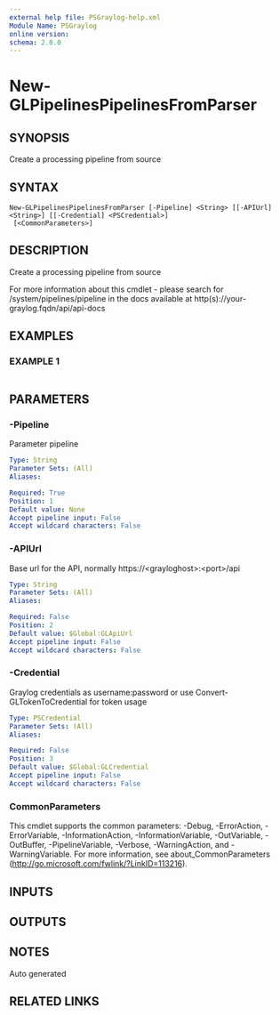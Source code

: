 ```yaml
---
external help file: PSGraylog-help.xml
Module Name: PSGraylog
online version:
schema: 2.0.0
---
```


# New-GLPipelinesPipelinesFromParser

## SYNOPSIS
Create a processing pipeline from source

## SYNTAX

```
New-GLPipelinesPipelinesFromParser [-Pipeline] <String> [[-APIUrl] <String>] [[-Credential] <PSCredential>]
 [<CommonParameters>]
```

## DESCRIPTION
Create a processing pipeline from source


For more information about this cmdlet - please search for /system/pipelines/pipeline in the docs available at http(s)://your-graylog.fqdn/api/api-docs

## EXAMPLES

### EXAMPLE 1
```

```

## PARAMETERS

### -Pipeline
Parameter pipeline

```yaml
Type: String
Parameter Sets: (All)
Aliases:

Required: True
Position: 1
Default value: None
Accept pipeline input: False
Accept wildcard characters: False
```

### -APIUrl
Base url for the API, normally https://\<grayloghost\>:\<port\>/api

```yaml
Type: String
Parameter Sets: (All)
Aliases:

Required: False
Position: 2
Default value: $Global:GLApiUrl
Accept pipeline input: False
Accept wildcard characters: False
```

### -Credential
Graylog credentials as username:password or use Convert-GLTokenToCredential for token usage

```yaml
Type: PSCredential
Parameter Sets: (All)
Aliases:

Required: False
Position: 3
Default value: $Global:GLCredential
Accept pipeline input: False
Accept wildcard characters: False
```

### CommonParameters
This cmdlet supports the common parameters: -Debug, -ErrorAction, -ErrorVariable, -InformationAction, -InformationVariable, -OutVariable, -OutBuffer, -PipelineVariable, -Verbose, -WarningAction, and -WarningVariable. For more information, see about_CommonParameters (http://go.microsoft.com/fwlink/?LinkID=113216).

## INPUTS

## OUTPUTS

## NOTES
Auto generated

## RELATED LINKS
